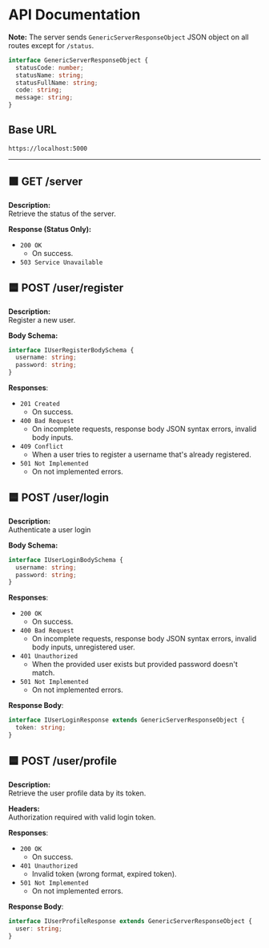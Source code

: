 # API Documentation

**Note:** The server sends `GenericServerResponseObject` JSON object on all routes except for `/status`.

```ts
interface GenericServerResponseObject {
  statusCode: number;
  statusName: string;
  statusFullName: string;
  code: string;
  message: string;
}
```

## Base URL

`https://localhost:5000`

---

## 🟩 GET /server

**Description:**  
Retrieve the status of the server.

**Response (Status Only):**

- `200 OK`
  - On success.
- `503 Service Unavailable`

## 🟦 POST /user/register

**Description:**  
Register a new user.

**Body Schema:**

```ts
interface IUserRegisterBodySchema {
  username: string;
  password: string;
}
```

**Responses**:

- `201 Created`
  - On success.
- `400 Bad Request`
  - On incomplete requests, response body JSON syntax errors, invalid body inputs.
- `409 Conflict`
  - When a user tries to register a username that's already registered.
- `501 Not Implemented`
  - On not implemented errors.

## 🟦 POST /user/login

**Description:**  
Authenticate a user login

**Body Schema:**

```ts
interface IUserLoginBodySchema {
  username: string;
  password: string;
}
```

**Responses**:

- `200 OK`
  - On success.
- `400 Bad Request`
  - On incomplete requests, response body JSON syntax errors, invalid body inputs, unregistered user.
- `401 Unauthorized`
  - When the provided user exists but provided password doesn't match.
- `501 Not Implemented`
  - On not implemented errors.

**Response Body**:

```ts
interface IUserLoginResponse extends GenericServerResponseObject {
  token: string;
}
```

## 🟦 POST /user/profile

**Description:**  
Retrieve the user profile data by its token.

**Headers:**  
Authorization required with valid login token.

**Responses**:

- `200 OK`
  - On success.
- `401 Unauthorized`
  - Invalid token (wrong format, expired token).
- `501 Not Implemented`
  - On not implemented errors.

**Response Body**:

```ts
interface IUserProfileResponse extends GenericServerResponseObject {
  user: string;
}
```

